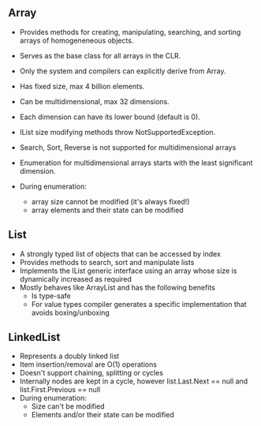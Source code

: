 ## Array
* Provides methods for creating, manipulating, searching, and sorting arrays of homogeneneous objects.
* Serves as the base class for all arrays in the CLR.
* Only the system and compilers can explicitly derive from Array.
* Has fixed size, max 4 billion elements.
* Can be multidimensional, max 32 dimensions.
* Each dimension can have its lower bound (default is 0).

* IList size modifying methods throw NotSupportedException.
* Search, Sort, Reverse is not supported for multidimensional arrays
* Enumeration for multidimensional arrays starts with the least significant dimension.
* During enumeration:
    * array size cannot be modified (it's always fixed!)
    * array elements and their state can be modified

## List<T>
   * A strongly typed list of objects that can be accessed by index
   * Provides methods to search, sort and manipulate lists
   * Implements the IList<T> generic interface using an array whose size is dynamically increased as required
   * Mostly behaves like ArrayList and has the following benefits
      * Is type-safe
      * For value types compiler generates a specific implementation that avoids boxing/unboxing

## LinkedList<T>
   * Represents a doubly linked list
   * Item insertion/removal are O(1) operations
   * Doesn't support chaining, splitting or cycles
   * Internally nodes are kept in a cycle, however list.Last.Next == null and list.First.Previous == null
   * During enumeration:
      * Size can't be modified
      * Elements and/or their state can be modified
